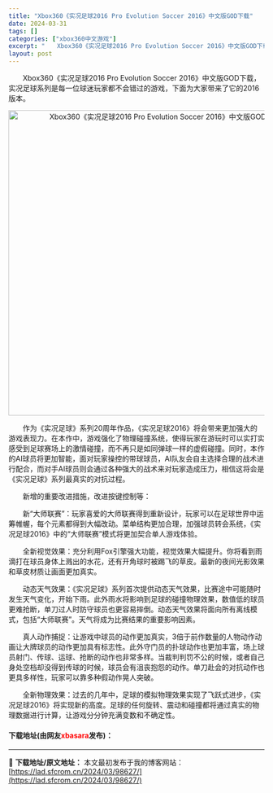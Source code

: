 ```yaml
---
title: "Xbox360《实况足球2016 Pro Evolution Soccer 2016》中文版GOD下载"
date: 2024-03-31
tags: []
categories: ["xbox360中文游戏"]
excerpt: "　　Xbox360《实况足球2016 Pro Evolution Soccer 2016》中文版GOD下载，实况足球系列是每一位球迷玩家都不会错过的游戏，下面为大家带来了它的2016版本。 　　作为《实况足球》系列20周年作品，《实况足球2016》将会带来更加强大的游戏表现力。在本作中，游戏强化了物&hellip;"
layout: post
---
```


 <p>　　Xbox360《实况足球2016 Pro Evolution Soccer 2016》中文版GOD下载，实况足球系列是每一位球迷玩家都不会错过的游戏，下面为大家带来了它的2016版本。</p> <p align="center"><img align="" border="0" src="https://lad.sfcrom.cn/wp-content/uploads/2024/03/20240330_6608415604581.jpg" width="600" alt="Xbox360《实况足球2016 Pro Evolution Soccer 2016》中文版GOD下载" /></p> <p>　　作为《实况足球》系列20周年作品，《实况足球2016》将会带来更加强大的游戏表现力。在本作中，游戏强化了物理碰撞系统，使得玩家在游玩时可以实打实感受到足球赛场上的激情碰撞，而不再只是如同弹球一样的虚假碰撞。同时，本作的AI球员将更加智能，面对玩家操控的带球球员，AI队友会自主选择合理的战术进行配合，而对手AI球员则会通过各种强大的战术来对玩家造成压力，相信这将会是《实况足球》系列最真实的对抗过程。</p> <p>　　新增的重要改进措施，改进按键控制等：</p> <p>　　新&ldquo;大师联赛&rdquo;：玩家喜爱的大师联赛得到重新设计，玩家可以在足球世界中运筹帷幄，每个元素都得到大幅改动。菜单结构更加合理，加强球员转会系统，《实况足球2016》中的&ldquo;大师联赛&rdquo;模式将更加契合单人游戏体验。</p> <p>　　全新视觉效果：充分利用Fox引擎强大功能，视觉效果大幅提升。你将看到雨滴打在球员身体上溅出的水花，还有开角球时被踢飞的草皮。最新的夜间光影效果和草皮材质让画面更加真实。</p> <p>　　动态天气效果：《实况足球》系列首次提供动态天气效果，比赛途中可能随时发生天气变化，开始下雨。此外雨水将影响到足球的碰撞物理效果，数值低的球员更难抢断，单刀过人时防守球员也更容易摔倒。动态天气效果将面向所有离线模式，包括&ldquo;大师联赛&rdquo;。天气将成为比赛结果的重要影响因素。</p> <p>　　真人动作捕捉：让游戏中球员的动作更加真实，3倍于前作数量的人物动作动画让大牌球员的动作更加具有标志性。此外守门员的扑球动作也更加丰富，场上球员射门、传球、运球、抢断的动作也非常多样。当裁判判罚不公的时候，或者自己身处空档却没得到传球的时候，球员会有沮丧抱怨的动作。单刀赴会的对抗动作也更具多样性，玩家可以靠多种假动作晃人突破。</p> <p>　　全新物理效果：过去的几年中，足球的模拟物理效果实现了飞跃式进步，《实况足球2016》将实现新的高度。足球的任何旋转、震动和碰撞都将通过真实的物理数据进行计算，让游戏分分钟充满变数和不确定性。</p> <p><h4>下载地址(由网友<font color="red">xbasara</font>发布)：</h4></p> 

---
📖 **下载地址/原文地址：** 本文最初发布于我的博客网站：[https://lad.sfcrom.cn/2024/03/98627/](https://lad.sfcrom.cn/2024/03/98627/)
